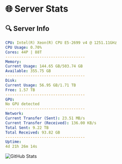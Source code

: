 # 🌐 Server Stats
## 🔍 Server Info
```yaml
CPU: Intel(R) Xeon(R) CPU E5-2699 v4 @ 1251.11GHz
CPU Usage: 0.70%
Cores: 44P | 88T
-----------------------------------
Memory:
Current Usage: 144.65 GB/503.74 GB
Available: 355.75 GB
-----------------------------------
Disk:
Current Usage: 56.95 GB/1.71 TB
Free: 1.57 TB
-----------------------------------
GPU:
No GPU detected
-----------------------------------
Network:
Current Transfer (Sent): 23.51 MB/s
Current Transfer (Received): 136.00 KB/s
Total Sent: 9.22 TB
Total Received: 93.82 GB
-----------------------------------
Uptime:
4d 21h 26m 14s
```
![GitHub Stats](https://img.shields.io/badge/Updated-2025-03-12_18:49:03-blue)